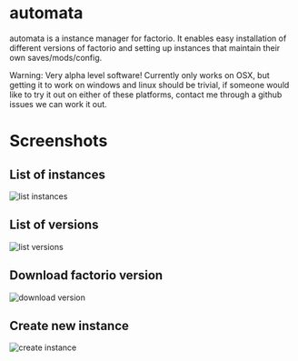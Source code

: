 # automata

automata is a instance manager for factorio. It enables easy installation of different
versions of factorio and setting up instances that maintain their own saves/mods/config.

Warning: Very alpha level software!
Currently only works on OSX, but getting it to work on windows and linux should be trivial,
if someone would like to try it out on either of these platforms, contact me through a github
issues we can work it out.

# Screenshots

## List of instances
![list instances](http://i.imgur.com/kYWAVHZ.png)

## List of versions
![list versions](http://i.imgur.com/MishiUd.png)

## Download factorio version
![download version](http://i.imgur.com/NQzcO11.png)

## Create new instance
![create instance](http://i.imgur.com/Bfz8z7R.png)
